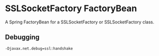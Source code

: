 SSLSocketFactory FactoryBean
============================

A Spring FactoryBean for a SSLSocketFactory or SSLSocketFactory class.

Debugging
---------

```
-Djavax.net.debug=ssl:handshake
```
